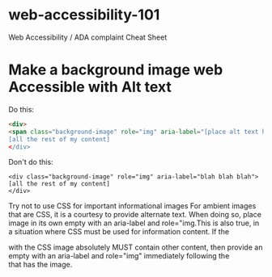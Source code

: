 # web-accessibility-101
Web Accessibility / ADA complaint Cheat Sheet


# Make a background image web Accessible with Alt text

Do this:
```html
<div>
<span class="background-image" role="img" aria-label="[place alt text here]> </span>
[all the rest of my content]
</div>
```
Don't do this:
```
<div class="background-image" role="img" aria-label="blah blah blah">
[all the rest of my content]
</div>
```
Try not to use CSS for important informational images
For ambient images that are CSS, it is a courtesy to provide alternate text. When doing so, place image in its own empty<span> with an aria-label and role="img.This is also true, in a situation where CSS must be used for information content.
If the <div> with the CSS image absolutely MUST contain other content, then provide an empty <span> with an aria-label and role="img" immediately following the <div> that has the image.

